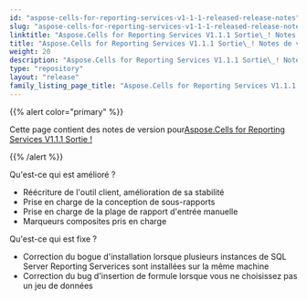 ```yaml
---
id: "aspose-cells-for-reporting-services-v1-1-1-released-release-notes"
slug: "aspose-cells-for-reporting-services-v1-1-1-released-release-notes"
linktitle: "Aspose.Cells for Reporting Services V1.1.1 Sortie\_! Notes de version"
title: "Aspose.Cells for Reporting Services V1.1.1 Sortie\_! Notes de version"
weight: 20
description: "Aspose.Cells for Reporting Services V1.1.1 Sortie\_! Notes de version – the latest updates and fixes."
type: "repository"
layout: "release"
family_listing_page_title: "Aspose.Cells for Reporting Services V1.1.1 Sortie\_! Notes de version"
---
```

{{% alert color="primary" %}} 

 Cette page contient des notes de version pour[Aspose.Cells for Reporting Services V1.1.1 Sortie !](https://releases.aspose.com/cells/reportingservices/new-releases/aspose.cells-for-reporting-services-v1.1.1-released/)

{{% /alert %}} 

 Qu'est-ce qui est amélioré ?

-  Réécriture de l'outil client, amélioration de sa stabilité
- Prise en charge de la conception de sous-rapports
- Prise en charge de la plage de rapport d'entrée manuelle
- Marqueurs composites pris en charge

 Qu'est-ce qui est fixe ?

- Correction du bogue d'installation lorsque plusieurs instances de SQL Server Reporting Serverices sont installées sur la même machine
- Correction du bug d'insertion de formule lorsque vous ne choisissez pas un jeu de données
